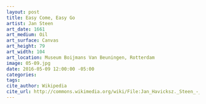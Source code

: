 ```yaml
---
layout: post
title: Easy Come, Easy Go
artist: Jan Steen
art_date: 1661
art_medium: Oil
art_surface: Canvas
art_height: 79
art_width: 104
art_location: Museum Boijmans Van Beuningen, Rotterdam
image: 05-09.jpg
date: 2016-05-09 12:00:00 -05:00
categories:
tags:
cite_author: Wikipedia
cite_url: http://commons.wikimedia.org/wiki/File:Jan_Havicksz._Steen_-_Easy_come,_easy_go_-_Google_Art_Project.jpg
---
```


